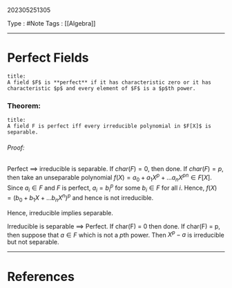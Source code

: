 202305251305

Type : #Note
Tags : [[Algebra]]

---
# Perfect Fields
```ad-note:
title:
A field $F$ is **perfect** if it has characteristic zero or it has characteristic $p$ and every element of $F$ is a $p$th power.
```

### Theorem:
```ad-note
title:
A field F is perfect iff every irreducible polynomial in $F[X]$ is separable.
```
###### Proof:
Perfect $\implies$ irreducible is separable.
If $char(F) = 0$, then done.
If $char(F) = p$, then take an unseparable polynomial $f(X) = a_{0} + a_{1}X ^{p} + \dots a_{n} X ^{pn} \in F[X]$.
Since $a_{i} \in F$ and $F$ is perfect, $a_{i} = b_{i} ^{p}$ for some $b_{i} \in F$ for all $i$.
Hence, $f(X) = (b_{0} + b_{1}X + \dots b_{n}X ^{n}) ^{p}$ and hence is not irreducible.

Hence, irreducible implies separable.

Irreducible is separable $\implies$ Perfect.
If char(F) = 0 then done.
If char(F) = p, then suppose that $a \in F$ which is not a $p$th power. 
Then $X ^{p} - a$ is irreducible but not separable.

---
# References

